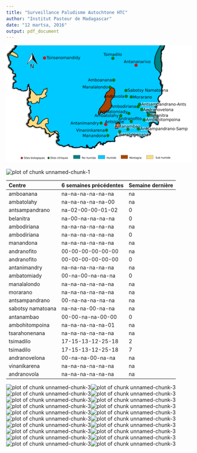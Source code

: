 ```yaml
---
title: "Surveillance Paludisme Autochtone HTC"
author: "Institut Pasteur de Madagascar"
date: "12 martsa, 2016"
output: pdf_document
---
```



![Caption](htc_map.png)




<img src="/figure/./palu_autoch_sentinelles/unnamed-chunk-1-1.png" title="plot of chunk unnamed-chunk-1" alt="plot of chunk unnamed-chunk-1"  />


|Centre            |6 semaines précédentes |Semaine dernière |
|:-----------------|:----------------------|:----------------|
|amboanana         |na-na-na-na-na-na      |na               |
|ambatolahy        |na-na-na-na-na-00      |na               |
|antsampandrano    |na-02-00-00-01-02      |0                |
|belanitra         |na-00-na-na-na-na      |0                |
|ambodiriana       |na-na-na-na-na-na      |na               |
|ambodiriana       |na-na-na-na-na-na      |0                |
|manandona         |na-na-na-na-na-na      |na               |
|andranofito       |00-00-00-00-00-00      |na               |
|andranofito       |00-00-00-00-00-00      |0                |
|antanimandry      |na-na-na-na-na-na      |na               |
|ambatomiady       |00-na-00-na-na-na      |0                |
|manalalondo       |na-na-na-na-na-na      |na               |
|morarano          |na-na-na-na-na-na      |na               |
|antsampandrano    |00-na-na-na-na-na      |na               |
|sabotsy namatoana |na-na-na-00-na-na      |na               |
|antanambao        |00-00-na-na-00-00      |0                |
|ambohitompoina    |na-na-na-na-na-01      |na               |
|tsarahonenana     |na-na-na-na-na-na      |na               |
|tsimadilo         |17-15-13-12-25-18      |2                |
|tsimadilo         |17-15-13-12-25-18      |7                |
|andranovelona     |00-na-na-00-na-na      |na               |
|vinanikarena      |na-na-na-na-na-na      |na               |
|andranovola       |na-na-na-na-na-na      |na               |

<img src="/figure/./palu_autoch_sentinelles/unnamed-chunk-3-1.png" title="plot of chunk unnamed-chunk-3" alt="plot of chunk unnamed-chunk-3" width="50%"  /><img src="/figure/./palu_autoch_sentinelles/unnamed-chunk-3-2.png" title="plot of chunk unnamed-chunk-3" alt="plot of chunk unnamed-chunk-3" width="50%"  /><img src="/figure/./palu_autoch_sentinelles/unnamed-chunk-3-3.png" title="plot of chunk unnamed-chunk-3" alt="plot of chunk unnamed-chunk-3" width="50%"  /><img src="/figure/./palu_autoch_sentinelles/unnamed-chunk-3-4.png" title="plot of chunk unnamed-chunk-3" alt="plot of chunk unnamed-chunk-3" width="50%"  /><img src="/figure/./palu_autoch_sentinelles/unnamed-chunk-3-5.png" title="plot of chunk unnamed-chunk-3" alt="plot of chunk unnamed-chunk-3" width="50%"  /><img src="/figure/./palu_autoch_sentinelles/unnamed-chunk-3-6.png" title="plot of chunk unnamed-chunk-3" alt="plot of chunk unnamed-chunk-3" width="50%"  /><img src="/figure/./palu_autoch_sentinelles/unnamed-chunk-3-7.png" title="plot of chunk unnamed-chunk-3" alt="plot of chunk unnamed-chunk-3" width="50%"  /><img src="/figure/./palu_autoch_sentinelles/unnamed-chunk-3-8.png" title="plot of chunk unnamed-chunk-3" alt="plot of chunk unnamed-chunk-3" width="50%"  /><img src="/figure/./palu_autoch_sentinelles/unnamed-chunk-3-9.png" title="plot of chunk unnamed-chunk-3" alt="plot of chunk unnamed-chunk-3" width="50%"  /><img src="/figure/./palu_autoch_sentinelles/unnamed-chunk-3-10.png" title="plot of chunk unnamed-chunk-3" alt="plot of chunk unnamed-chunk-3" width="50%"  /><img src="/figure/./palu_autoch_sentinelles/unnamed-chunk-3-11.png" title="plot of chunk unnamed-chunk-3" alt="plot of chunk unnamed-chunk-3" width="50%"  /><img src="/figure/./palu_autoch_sentinelles/unnamed-chunk-3-12.png" title="plot of chunk unnamed-chunk-3" alt="plot of chunk unnamed-chunk-3" width="50%"  /><img src="/figure/./palu_autoch_sentinelles/unnamed-chunk-3-13.png" title="plot of chunk unnamed-chunk-3" alt="plot of chunk unnamed-chunk-3" width="50%"  /><img src="/figure/./palu_autoch_sentinelles/unnamed-chunk-3-14.png" title="plot of chunk unnamed-chunk-3" alt="plot of chunk unnamed-chunk-3" width="50%"  /><img src="/figure/./palu_autoch_sentinelles/unnamed-chunk-3-15.png" title="plot of chunk unnamed-chunk-3" alt="plot of chunk unnamed-chunk-3" width="50%"  /><img src="/figure/./palu_autoch_sentinelles/unnamed-chunk-3-16.png" title="plot of chunk unnamed-chunk-3" alt="plot of chunk unnamed-chunk-3" width="50%"  /><img src="/figure/./palu_autoch_sentinelles/unnamed-chunk-3-17.png" title="plot of chunk unnamed-chunk-3" alt="plot of chunk unnamed-chunk-3" width="50%"  /><img src="/figure/./palu_autoch_sentinelles/unnamed-chunk-3-18.png" title="plot of chunk unnamed-chunk-3" alt="plot of chunk unnamed-chunk-3" width="50%"  /><img src="/figure/./palu_autoch_sentinelles/unnamed-chunk-3-19.png" title="plot of chunk unnamed-chunk-3" alt="plot of chunk unnamed-chunk-3" width="50%"  /><img src="/figure/./palu_autoch_sentinelles/unnamed-chunk-3-20.png" title="plot of chunk unnamed-chunk-3" alt="plot of chunk unnamed-chunk-3" width="50%"  />

